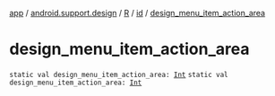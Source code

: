 [app](../../../index.md) / [android.support.design](../../index.md) / [R](../index.md) / [id](index.md) / [design_menu_item_action_area](./design_menu_item_action_area.md)

# design_menu_item_action_area

`static val design_menu_item_action_area: `[`Int`](https://kotlinlang.org/api/latest/jvm/stdlib/kotlin/-int/index.html)
`static val design_menu_item_action_area: `[`Int`](https://kotlinlang.org/api/latest/jvm/stdlib/kotlin/-int/index.html)